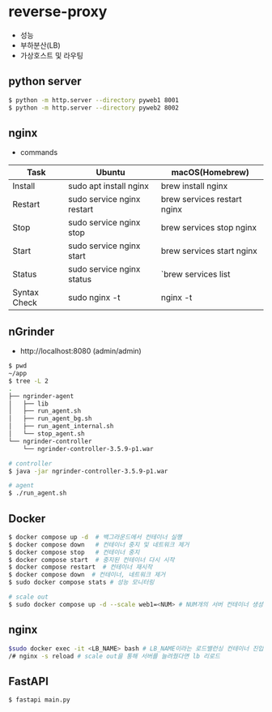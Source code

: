 # reverse-proxy
- 성능
- 부하분산(LB)
- 가상호스트 및 라우팅

## python server
```bash
$ python -m http.server --directory pyweb1 8001
$ python -m http.server --directory pyweb2 8002
```
## nginx

- commands

|Task|Ubuntu|macOS(Homebrew)|
|---|---|---|
|Install|sudo apt install nginx|brew install nginx|
|Restart|sudo service nginx restart|brew services restart nginx|
|Stop|sudo service nginx stop|brew services stop nginx|
|Start|sudo service nginx start|brew services start nginx|
|Status|sudo service nginx status|`brew services list|
|Syntax Check|sudo nginx -t|nginx -t|

## nGrinder

- http://localhost:8080 (admin/admin)

```bash
$ pwd
~/app
$ tree -L 2
.
├── ngrinder-agent
│   ├── lib
│   ├── run_agent.sh
│   ├── run_agent_bg.sh
│   ├── run_agent_internal.sh
│   └── stop_agent.sh
└── ngrinder-controller
    └── ngrinder-controller-3.5.9-p1.war

# controller
$ java -jar ngrinder-controller-3.5.9-p1.war

# agent
$ ./run_agent.sh
```

## Docker

```bash
$ docker compose up -d  # 백그라운드에서 컨테이너 실행
$ docker compose down   # 컨테이너 중지 및 네트워크 제거
$ docker compose stop   # 컨테이너 중지
$ docker compose start  # 중지된 컨테이너 다시 시작
$ docker compose restart  # 컨테이너 재시작
$ docker compose down  # 컨테이너, 네트워크 제거
$ sudo docker compose stats # 성능 모니터링

# scale out
$ sudo docker compose up -d --scale web1=<NUM> # NUM개의 서버 컨테이너 생성
```

## nginx
```bash
$sudo docker exec -it <LB_NAME> bash # LB_NAME이라는 로드밸런싱 컨테이너 진입
/# nginx -s reload # scale out을 통해 서버를 늘려줬다면 lb 리로드
```

## FastAPI
```bash
$ fastapi main.py
```